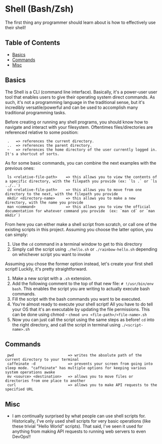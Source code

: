 # Shell (Bash/Zsh)
The first thing any programmer should learn about is how to effectively use their shell!

## Table of Contents
- [Basics](#basics)
- [Commands](#commands)
- [Misc](#misc)

## Basics
The Shell is a CLI (command line interface). Basically, it's a power-user user tool that enables users to give their operating system direct commands. As such, it's not a programming language in the traditional sense, but it's incredibly versatile/powerful and can be used to accomplish many traditional programming tasks. 

Before creating or running any shell programs, you should know how to navigate and interact with your filesystem. Oftentimes files/directories are referenced relative to some position:
```
 .   => references the current directory.
 ..  => references the parent directory.
 ~   => references the home directory of the user currently logged in. It's a shortcut of sorts.
```

As for some basic commands, you can combine the next examples with the previous ones:
```
 ls <relative-file-path>    => this allows you to view the contents of a specific directory, with the filepath you provide (ex: `ls .` or `ls ../..`)
 cd <relative-file-path>    => this allows you to move from one directory to the next, with the filepath you provide
 mkdir <directory-name>     => this allows you to make a new directory, with the name you provide
 man <command>              => this allows you to view the official documentation for whatever command you provide  (ex: `man cd` or `man mkdir`)
```

From here you can either make a shell script from scratch, or call one of the existing scripts in this project. Assuming you choose the latter option, you can simply: 
1. Use the `cd` command in a terminal window to get to this directory
2. Simply call the script using `./hello.sh` or `./rainbow-hello.sh` depending on whichever script you want to invoke

Assuming you chose the former option instead, let's create your first shell script! Luckily, it's pretty straightforward.
1. Make a new script with a `.sh` extension.
2. Add the following comment to the top of that new file: `# !/usr/bin/env bash`. This enables the script you are writing to actually execute bash commands.
3. Fill the script with the bash commands you want to be executed.
4. You're almost ready to execute your shell script! All you have to do tell your OS that it's an executable by updating the file permissions. This can be done using chmod - `chmod u+x <file-path>/<file-name>.sh`
5. Now you can just call the script using the same steps as before! `cd` into the right directory, and call the script in terminal using `./<script-name>.sh`

## Commands
```
 pwd                         => writes the absolute path of the current directory to your terminal
 caffeinate -d               => prevents your screen from going into sleep mode. "caffeinate" has multiple options for keeping various system operations awake
 mv <source> <destination>   => allows you to move files or directories from one place to another
 curl                        => allows you to make API requests to the specified URL 
```

## Misc
- I am continually surprised by what people can use shell scripts for. Historically, I've only used shell scripts for very basic operations (like these trivial "Hello World" scripts). That said, I've seen it used for anything from making API requests to running web servers to even DevOps!!